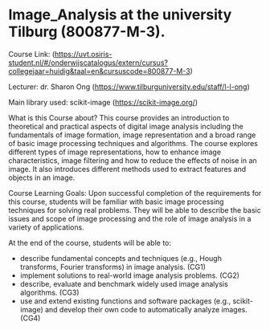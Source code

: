 # Image_Analysis at the university Tilburg (800877-M-3).

Course Link: (https://uvt.osiris-student.nl/#/onderwijscatalogus/extern/cursus?collegejaar=huidig&taal=en&cursuscode=800877-M-3)

Lecturer: dr. Sharon Ong (https://www.tilburguniversity.edu/staff/l-l-ong)

Main library used: scikit-image (https://scikit-image.org/)

What is this Course about?
This course provides an introduction to theoretical and practical aspects of digital image analysis including the fundamentals of image formation, image representation and a broad range of basic image processing techniques and algorithms. The course explores different types of image representations, how to enhance image characteristics, image filtering and how to reduce the effects of noise in an image. It also introduces different methods used to extract features and objects in an image.

Course Learning Goals:
Upon successful completion of the requirements for this course, students will be familiar with basic image processing techniques for solving real problems. They will be able to describe the basic issues and scope of image processing and the role of image analysis in a variety of applications.

At the end of the course, students will be able to:

- describe fundamental concepts and techniques (e.g., Hough transforms, Fourier transforms) in image analysis. (CG1)
- implement solutions to real-world image analysis problems. (CG2)
- describe, evaluate and benchmark widely used image analysis algorithms. (CG3)
- use and extend existing functions and software packages (e.g., scikit-image) and develop their own code to automatically analyze images. (CG4)
